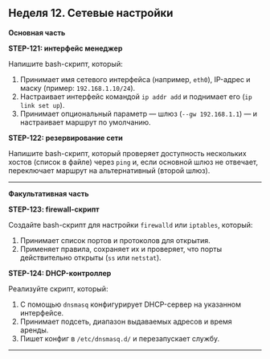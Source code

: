 
## Неделя 12. Сетевые настройки

**Основная часть**

**STEP-121: интерфейс менеджер**

Напишите bash-скрипт, который:

1. Принимает имя сетевого интерфейса (например, `eth0`), IP-адрес и маску (пример: `192.168.1.10/24`).
2. Настраивает интерфейс командой `ip addr add` и поднимает его (`ip link set up`).
3. Принимает опциональный параметр — шлюз (`--gw 192.168.1.1`) — и настраивает маршрут по умолчанию.

**STEP-122: резервирование сети**

Напишите bash-скрипт, который проверяет доступность нескольких хостов (список в файле) через `ping` и, если основной шлюз не отвечает, переключает маршрут на альтернативный (второй шлюз).

---

**Факультативная часть**

**STEP-123: firewall-скрипт**

Создайте bash-скрипт для настройки `firewalld` или `iptables`, который:

1. Принимает список портов и протоколов для открытия.
2. Применяет правила, сохраняет их и проверяет, что порты действительно открыты (`ss` или `netstat`).

**STEP-124: DHCP-контроллер**

Реализуйте скрипт, который:

1. С помощью `dnsmasq` конфигурирует DHCP-сервер на указанном интерфейсе.
2. Принимает подсеть, диапазон выдаваемых адресов и время аренды.
3. Пишет конфиг в `/etc/dnsmasq.d/` и перезапускает службу.

---